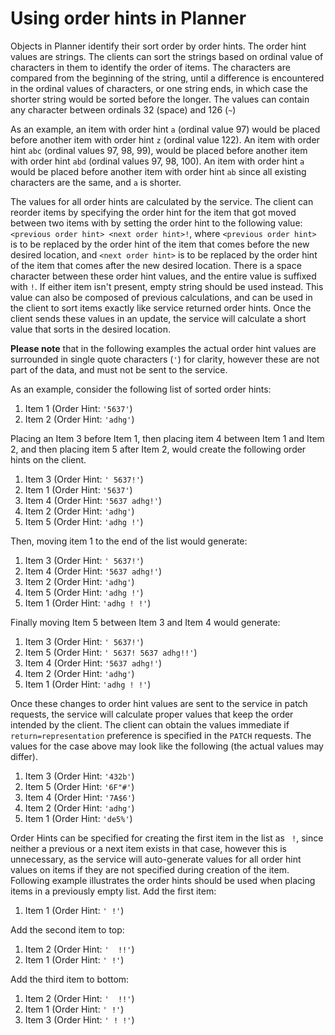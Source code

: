 # Using order hints in Planner

Objects in Planner identify their sort order by order hints. The order hint values are strings. The clients can sort the strings based on ordinal value of characters in them to identify the order of items. The characters are compared from the beginning of the string, until a difference is encountered in the ordinal values of characters, or one string ends, in which case the shorter string would be sorted before the longer. The values can contain any character between ordinals 32 (space) and 126 (`~`)

As an example, an item with order hint `a` (ordinal value 97) would be placed before another item with order hint `z` (ordinal value 122). An item with order hint `abc` (ordinal values 97, 98, 99), would be placed before another item with order hint `abd` (ordinal values 97, 98, 100). An item with order hint `a` would be placed before another item with order hint `ab` since all existing characters are the same, and `a` is shorter.

The values for all order hints are calculated by the service. The client can reorder items by specifying the order hint for the item that got moved between two items with by setting the order hint to the following value: `<previous order hint> <next order hint>!`, where `<previous order hint>` is to be replaced by the order hint of the item that comes before the new desired location, and `<next order hint>` is to be replaced by the order hint of the item that comes after the new desired location. There is a space character between these order hint values, and the entire value is suffixed with `!`. If either item isn't present, empty string should be used instead. This value can also be composed of previous calculations, and can be used in the client to sort items exactly like service returned order hints. Once the client sends these values in an update, the service will calculate a short value that sorts in the desired location.

**Please note** that in the following examples the actual order hint values are surrounded in single quote characters (`'`) for clarity, however these are not part of the data, and must not be sent to the service.
 
As an example, consider the following list of sorted order hints:

1. Item 1 (Order Hint: `'5637'`)
2. Item 2 (Order Hint: `'adhg'`)

Placing an Item 3 before Item 1, then placing item 4 between Item 1 and Item 2, and then placing item 5 after Item 2, would create the following order hints on the client. 

1. Item 3 (Order Hint: `' 5637!'`)
2. Item 1 (Order Hint: `'5637'`)
3. Item 4 (Order Hint: `'5637 adhg!'`)
4. Item 2 (Order Hint: `'adhg'`)
5. Item 5 (Order Hint: `'adhg !'`)

Then, moving item 1 to the end of the list would generate:

1. Item 3 (Order Hint: `' 5637!'`)
2. Item 4 (Order Hint: `'5637 adhg!'`)
3. Item 2 (Order Hint: `'adhg'`)
4. Item 5 (Order Hint: `'adhg !'`)
5. Item 1 (Order Hint: `'adhg ! !'`)

Finally moving Item 5 between Item 3 and Item 4 would generate:

1. Item 3 (Order Hint: `' 5637!'`)
2. Item 5 (Order Hint: `' 5637! 5637 adhg!!'`)
3. Item 4 (Order Hint: `'5637 adhg!'`)
4. Item 2 (Order Hint: `'adhg'`)
5. Item 1 (Order Hint: `'adhg ! !'`)

Once these changes to order hint values are sent to the service in patch requests, the service will calculate proper values that keep the order intended by the client. The client can obtain the values immediate if `return=representation` preference is specified in the `PATCH` requests. The values for the case above may look like the following (the actual values may differ). 

1. Item 3 (Order Hint: `'432b'`)
2. Item 5 (Order Hint: `'6F"#'`)
3. Item 4 (Order Hint: `'7A$6'`)
4. Item 2 (Order Hint: `'adhg'`)
5. Item 1 (Order Hint: `'de5%'`)

Order Hints can be specified for creating the first item in the list as ` !`, since neither a previous or a next item exists in that case, however this is unnecessary, as the service will auto-generate values for all order hint values on items if they are not specified during creation of the item. Following example illustrates the order hints should be used when placing items in a previously empty list.
Add the first item:

1. Item 1 (Order Hint: `' !'`)

Add the second item to top:

1. Item 2 (Order Hint: `'  !!'`)
2. Item 1 (Order Hint: `' !'`)

Add the third item to bottom:

1. Item 2 (Order Hint: `'  !!'`)
2. Item 1 (Order Hint: `' !'`)
3. Item 3 (Order Hint: `' ! !'`)







